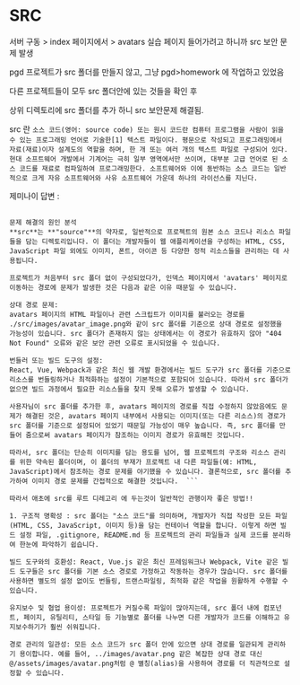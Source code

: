 # SRC

서버 구동 > index 페이지에서 > avatars 실습 페이지 들어가려고 하니까
src 보안 문제 발생

pgd 프로젝트가 src 폴더를 만들지 않고, 그냥 pgd>homework 에 작업하고 있었음

다른 프로젝트들이 모두 src 폴더안에 있는 것들을 확인 후

상위 디렉토리에 src 폴더를 추가 하니 src 보안문제 해결됨.

src 란 `소스 코드(영어: source code) 또는 원시 코드란 컴퓨터 프로그램을 사람이 읽을 수 있는 프로그래밍 언어로 기술한[1] 텍스트 파일이다. 평문으로 작성되고 프로그래밍에서 자료(재료)이자 설계도의 역할을 하며, 한 개 또는 여러 개의 텍스트 파일로 구성되어 있다. 현대 소프트웨어 개발에서 기계어는 극히 일부 영역에서만 쓰이며, 대부분 고급 언어로 된 소스 코드를 재료로 컴파일하여 프로그래밍한다. 소프트웨어와 이에 동반하는 소스 코드는 일반적으로 크게 자유 소프트웨어와 사유 소프트웨어 가운데 하나의 라이선스를 지닌다.`

제미나이 답변 :

````사용자님의 설명에 따르면, src 폴더를 추가하여 보안 문제가 해결된 것은 이미지 경로와 관련된 것으로 보입니다.

문제 해결의 원인 분석
**src**는 **"source"**의 약자로, 일반적으로 프로젝트의 원본 소스 코드나 리소스 파일들을 담는 디렉토리입니다. 이 폴더는 개발자들이 웹 애플리케이션을 구성하는 HTML, CSS, JavaScript 파일 외에도 이미지, 폰트, 아이콘 등 다양한 정적 리소스들을 관리하는 데 사용됩니다.

프로젝트가 처음부터 src 폴더 없이 구성되었다가, 인덱스 페이지에서 'avatars' 페이지로 이동하는 경로에 문제가 발생한 것은 다음과 같은 이유 때문일 수 있습니다.

상대 경로 문제:
avatars 페이지의 HTML 파일이나 관련 스크립트가 이미지를 불러오는 경로를 ./src/images/avatar_image.png와 같이 src 폴더를 기준으로 상대 경로로 설정했을 가능성이 있습니다. src 폴더가 존재하지 않는 상태에서는 이 경로가 유효하지 않아 "404 Not Found" 오류와 같은 보안 관련 오류로 표시되었을 수 있습니다.

번들러 또는 빌드 도구의 설정:
React, Vue, Webpack과 같은 최신 웹 개발 환경에서는 빌드 도구가 src 폴더를 기준으로 리소스를 번들링하거나 최적화하는 설정이 기본적으로 포함되어 있습니다. 따라서 src 폴더가 없으면 빌드 과정에서 필요한 리소스들을 찾지 못해 오류가 발생할 수 있습니다.

사용자님이 src 폴더를 추가한 후, avatars 페이지의 경로를 직접 수정하지 않았음에도 문제가 해결된 것은, avatars 페이지 내부에서 사용되는 이미지(또는 다른 리소스)의 경로가 src 폴더를 기준으로 설정되어 있었기 때문일 가능성이 매우 높습니다. 즉, src 폴더를 만들어 줌으로써 avatars 페이지가 참조하는 이미지 경로가 유효해진 것입니다.

따라서, src 폴더는 단순히 이미지를 담는 용도를 넘어, 웹 프로젝트의 구조와 리소스 관리를 위한 약속된 폴더이며, 이 폴더의 부재가 프로젝트 내 다른 파일들(예: HTML, JavaScript)에서 참조하는 경로 문제를 야기했을 수 있습니다. 결론적으로, src 폴더를 추가하여 이미지 경로 문제를 간접적으로 해결한 것입니다.  ```

따라서 애초에 src를 루트 디레고리 에 두는것이 일반적인 관행이자 좋은 방법!!

1. 구조적 명확성 : src 폴더는 "소스 코드"를 의미하며, 개발자가 직접 작성한 모든 파일(HTML, CSS, JavaScript, 이미지 등)을 담는 컨테이너 역할을 합니다. 이렇게 하면 빌드 설정 파일, .gitignore, README.md 등 프로젝트의 관리 파일들과 실제 코드를 분리하여 한눈에 파악하기 쉽습니다.

빌드 도구와의 호환성: React, Vue.js 같은 최신 프레임워크나 Webpack, Vite 같은 빌드 도구들은 src 폴더를 기본 소스 경로로 가정하고 작동하는 경우가 많습니다. src 폴더를 사용하면 별도의 설정 없이도 번들링, 트랜스파일링, 최적화 같은 작업을 원활하게 수행할 수 있습니다.

유지보수 및 협업 용이성: 프로젝트가 커질수록 파일이 많아지는데, src 폴더 내에 컴포넌트, 페이지, 유틸리티, 스타일 등 기능별로 폴더를 나누면 다른 개발자가 코드를 이해하고 유지보수하기가 훨씬 쉬워집니다.

경로 관리의 일관성: 모든 소스 코드가 src 폴더 안에 있으면 상대 경로를 일관되게 관리하기 용이합니다. 예를 들어, ../images/avatar.png 같은 복잡한 상대 경로 대신 @/assets/images/avatar.png처럼 @ 별칭(alias)을 사용하여 경로를 더 직관적으로 설정할 수 있습니다.
````

